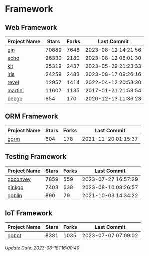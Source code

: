 # Framework

## Web Framework
| Project Name | Stars | Forks | Last Commit |
| ------------ | ----- | ----- | ----------- |
| [gin](https://github.com/gin-gonic/gin) | 70889 | 7648 | 2023-08-12 14:21:56 |
| [echo](https://github.com/labstack/echo) | 26330 | 2180 | 2023-08-12 06:01:30 |
| [kit](https://github.com/go-kit/kit) | 25319 | 2437 | 2023-05-29 21:23:33 |
| [iris](https://github.com/kataras/iris) | 24259 | 2483 | 2023-08-17 09:26:16 |
| [revel](https://github.com/revel/revel) | 12957 | 1414 | 2022-04-12 20:53:30 |
| [martini](https://github.com/go-martini/martini) | 11607 | 1135 | 2017-01-21 21:58:54 |
| [beego](https://github.com/astaxie/beego) | 654 | 170 | 2020-12-13 11:36:23 |

## ORM Framework
| Project Name | Stars | Forks | Last Commit |
| ------------ | ----- | ----- | ----------- |
| [gorm](https://github.com/jinzhu/gorm) | 604 | 178 | 2021-11-20 01:15:37 |

## Testing Framework
| Project Name | Stars | Forks | Last Commit |
| ------------ | ----- | ----- | ----------- |
| [goconvey](https://github.com/smartystreets/goconvey) | 7859 | 559 | 2023-07-27 16:57:29 |
| [ginkgo](https://github.com/onsi/ginkgo) | 7403 | 638 | 2023-08-10 08:26:57 |
| [goblin](https://github.com/franela/goblin) | 890 | 79 | 2021-10-03 14:34:22 |

## IoT Framework
| Project Name | Stars | Forks | Last Commit |
| ------------ | ----- | ----- | ----------- |
| [gobot](https://github.com/hybridgroup/gobot) | 8381 | 1035 | 2023-07-07 07:09:02 |

*Update Date: 2023-08-18T16:00:40*
